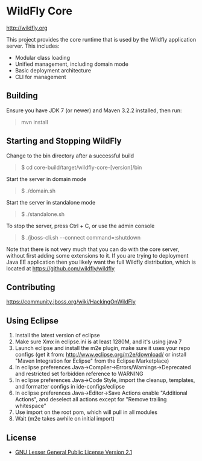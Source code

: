 WildFly Core
============
http://wildfly.org

This project provides the core runtime that is used by the Wildfly application server. This includes:

* Modular class loading
* Unified management, including domain mode
* Basic deployment architecture
* CLI for management

Building
-------------------

Ensure you have JDK 7 (or newer) and Maven 3.2.2 installed, then run:

> mvn install


Starting and Stopping WildFly 
------------------------------------------
Change to the bin directory after a successful build

> $ cd core-build/target/wildfly-core-\[version\]/bin

Start the server in domain mode

> $ ./domain.sh

Start the server in standalone mode

> $ ./standalone.sh

To stop the server, press Ctrl + C, or use the admin console

> $ ./jboss-cli.sh --connect command=:shutdown

Note that there is not very much that you can do with the core server, without first adding some extensions to it.
If you are trying to deployment Java EE application then you likely want the full Wildfly distribution, which is located
at https://github.com/wildfly/wildfly

Contributing
------------------
https://community.jboss.org/wiki/HackingOnWildFly

Using Eclipse
-------------
1. Install the latest version of eclipse
2. Make sure Xmx in eclipse.ini is at least 1280M, and it's using java 7
3. Launch eclipse and install the m2e plugin, make sure it uses your repo configs
   (get it from: http://www.eclipse.org/m2e/download/
   or install "Maven Integration for Eclipse" from the Eclipse Marketplace)
4. In eclipse preferences Java->Compiler->Errors/Warnings->Deprecated and restricted
   set forbidden reference to WARNING
5. In eclipse preferences Java->Code Style, import the cleanup, templates, and
   formatter configs in ide-configs/eclipse
6. In eclipse preferences Java->Editor->Save Actions enable "Additional Actions",
   and deselect all actions except for "Remove trailing whitespace"
7. Use import on the root pom, which will pull in all modules
8. Wait (m2e takes awhile on initial import)

License
-------
* [GNU Lesser General Public License Version 2.1](http://www.gnu.org/licenses/lgpl-2.1-standalone.html)

